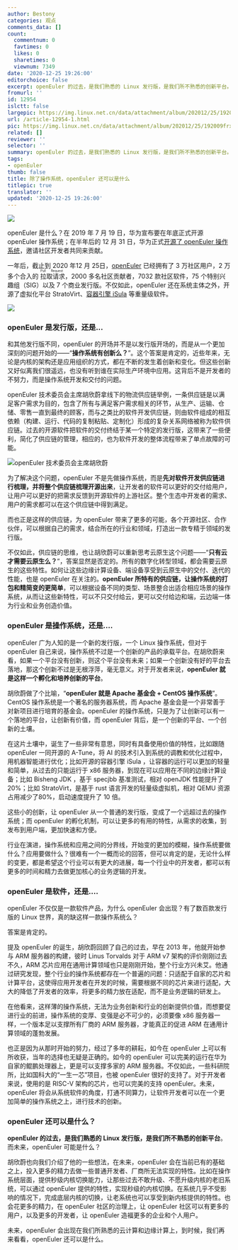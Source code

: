 ```yaml
---
author: Bestony
categories: 观点
comments_data: []
count:
  commentnum: 0
  favtimes: 0
  likes: 0
  sharetimes: 0
  viewnum: 7349
date: '2020-12-25 19:26:00'
editorchoice: false
excerpt: openEuler 的过去，是我们熟悉的 Linux 发行版，是我们所不熟悉的创新平台。而未来，openEuler 可能是什么？
fromurl: ''
id: 12954
islctt: false
largepic: https://img.linux.net.cn/data/attachment/album/202012/25/192009frxqrnvxi9yr7q4y.jpg
url: /article-12954-1.html
pic: https://img.linux.net.cn/data/attachment/album/202012/25/192009frxqrnvxi9yr7q4y.jpg.thumb.jpg
related: []
reviewer: ''
selector: ''
summary: openEuler 的过去，是我们熟悉的 Linux 发行版，是我们所不熟悉的创新平台。而未来，openEuler 可能是什么？
tags:
- openEuler
thumb: false
title: 除了操作系统，openEuler 还可以是什么
titlepic: true
translator: ''
updated: '2020-12-25 19:26:00'
---
```


![](/data/attachment/album/202012/25/192009frxqrnvxi9yr7q4y.jpg)


openEuler 是什么？在 2019 年 7 月 19 日，华为宣布要在年底正式开源 openEuler 操作系统；在半年后的 12 月 31 日，华为正式[开源了 openEuler 操作系统](/article-11787-1.html)，邀请社区开发者共同来贡献。


一年后，截止到 2020 年12 月 25日，[openEuler](https://openeuler.org/) 已经拥有了 3 万社区用户，2 万多个合入的<ruby> 拉取请求 <rp>  （ </rp> <rt>  Pull Request </rt> <rp>  ） </rp></ruby>，2000 多名社区贡献者，7032 款社区软件，75 个特别兴趣组（SIG）以及 7 个商业发行版。不仅如此，openEuler 还在系统主体之外，开源了虚拟化平台 StratoVirt、[容器引擎 iSula](/article-12789-1.html) 等重量级软件。


![](/data/attachment/album/202012/25/201614jhuhnb1n0w671mmk.jpg)


### openEuler 是发行版，还是...


和其他发行版不同，openEuler 的开场并不是以发行版开场的，而是从一个更加深刻的问题开始的——“**操作系统有创新么？**”。这个答案是肯定的，近些年来，无论是内核的架构还是应用组织的方式，都在不断的发生着创新和变化。但这些创新又好似离我们很遥远，也没有听到谁在实际生产环境中应用。这背后不是开发者的不努力，而是操作系统开发和交付的问题。


openEuler 技术委员会主席胡欣蔚拿线下的物流供应链举例，一条供应链是以满足客户需求为目的，包含了所有与满足客户需求相关的环节，从生产、运输、仓储、零售一直到最终的顾客，而与之类比的软件开发供应链，则由软件组成的相互依赖（构建、运行、代码的复制粘贴、定制化）形成的复杂关系网络被称为软件供应链。过去的开源软件把软件的交付终结于某一个特定的发行版，这带来了一些便利，简化了供应链的管理，相应的，也为软件开发的整体流程带来了单点故障的可能。


![openEuler 技术委员会主席胡欣蔚](/data/attachment/album/202012/25/192159r81l6lmmmrlm564y.jpg)


为了解决这个问题，openEuler 不是先做操作系统，而是**先对软件开发供应链进行梳理，并将整个供应链梳理开源出来**，让开发者的软件可以更好的交付给用户，让用户可以更好的把需求反馈到开源软件的上游社区。整个生态中开发者的需求、用户的需求都可以在这个供应链中得到满足。


而也正是这样的供应链，为 openEuler 带来了更多的可能，各个开源社区、合作伙伴，可以根据自己的需求，结合所在的行业和领域，打造出一款专精于领域的发行版。


不仅如此，供应链的思维，也让胡欣蔚可以重新思考云原生这个问题——“**只有云才需要云原生么？**”，答案显然是否定的。所有的数字化转型领域，都会需要云原生的这些特性。如何让这些边缘计算设备、端设备享受到云原生中的交付、迭代的性能，也是 openEuler 在关注的。**openEuler 所特有的供应链，让操作系统的打包和精简变的更简单**，可以根据设备不同的类型、场景整合出适合相应场景的操作系统，从而让这些新特性，可以不只交付给云，更可以交付给边和端，云边端一体为行业和业务创造价值。


### openEuler 是操作系统，还是....


openEuler 广为人知的是一个新的发行版，一个 Linux 操作系统，但对于 openEuler 自己来说，操作系统不过是一个创新的产品的承载平台。在胡欣蔚来看，如果一个平台没有创新，则这个平台没有未来；如果一个创新没有好的平台去落地，那这个创新不过是无根浮萍，毫无意义。对于开发者来说，**openEuler 就是这样一个孵化和培养创新的平台**。


胡欣蔚做了个比喻，“**openEuler 就是 Apache 基金会 + CentOS 操作系统**”。 CentOS 操作系统是一个著名的服务器系统，而 Apache 基金会是一个非常善于对新项目进行培育的基金会。openEuler 的操作系统，只是为了让创新可以有一个落地的平台，让创新有价值，而 openEuler 背后，是一个创新的平台、一个创新的土壤。


在这片土壤中，诞生了一些非常有意思，同时有具备使用价值的特性，比如跟随 openEuler 一同开源的 A-Tune，将 AI 的技术引入到系统的调教和优化过程中，用机器智能进行优化；比如开源的容器引擎 iSula ，让容器的运行可以更加的轻量和简单，从过去的只能运行于 x86 服务器，到现在可以应用在不同的边缘计算设备；比如 Bisheng JDK ，基于 specjbb 基准测试，相对 openJDK 性能提升了 20%；比如 StratoVirt，是基于 rust 语言开发的轻量级虚拟机，相对 QEMU 资源占用减少了80%，启动速度提升了 10 倍。


这些小的创新，让 openEuler 从一个普通的发行版，变成了一个远超过去的操作系统；而 openEuler 的孵化机制，可以让更多的有用的特性，从需求的收集，到发布到用户端，更加快速和方便。


行业在演进，操作系统和应用之间的分界线，开始变的更加的模糊，操作系统要做什么？应用要做什么？很难有一个一概而论的回答，但可以肯定的是，无论什么样的变更，都是希望这个行业可以有更大的进展，每一个行业中的开发者，都可以有更多的时间和精力去做更加核心的业务逻辑的开发。


### openEuler 是软件，还是....


openEuler 不仅仅是一款软件产品，为什么 openEuler 会出现？有了数百款发行版的 Linux 世界，真的缺这样一款操作系统么？


答案是肯定的。


提及 openEuler 的诞生，胡欣蔚回顾了自己的过去，早在 2013 年，他就开始参与 ARM 服务器的构建，彼时 Linus Torvalds 对于 ARM v7 架构的评价刚刚过去不久，ARM 芯片应用在通用计算领域也只是刚刚开始，整个行业方兴未艾。他通过研究发现，整个行业的操作系统都存在一个普遍的问题：只适配于自家的芯片和计算平台，这使得应用开发者在开发的时候，需要根据不同的芯片来进行适配，大大的降低了开发者的效率，将更多的精力放在适配，而不是业务逻辑的研发上。


在他看来，这样薄的操作系统，无法为业务创新和行业的创新提供价值，而想要促进行业的前进，操作系统的变厚、变强是必不可少的，必须要像 x86 服务器一样，一个版本足以支撑所有厂商的 ARM 服务器，才能真正的促进 ARM 在通用计算领域的蓬勃发展。


也正是因为从那时开始的努力，经过了多年的耕耘，如今在 openEuler 上可以有所收获，当年的选择也无疑是正确的。如今的 openEuler 可以完美的运行在华为自家的鲲鹏处理器上，更是可以支撑多家的 ARM 服务器。不仅如此，一些科研院所，比如国科大的“一生一芯”项目，也被 openEuler 很好的支持了。对于开发者来说，使用的是 RISC-V 架构的芯片，也可以完美的支持 openEuler。未来，openEuler 将会从系统软件的角度，打通不同算力，让软件开发者可以在一个更加简单的操作系统之上，进行技术的创新。


### openEuler 还可以是什么？


**openEuler 的过去，是我们熟悉的 Linux 发行版，是我们所不熟悉的创新平台**。而未来，openEuler 可能是什么？


胡欣蔚也向我们介绍了他的一些想法，在未来，openEuler 会在当前已有的基础之上，投入更多的精力去做一些普通开发者、厂商所无法实现的特性。比如在操作系统层面，提供秒级内核切换能力，让那些过去不敢升级、不愿升级内核的老旧系统，可以通过 openEuler 提供的特性，实现秒级的内核切换。在系统几乎不受影响的情况下，完成底层内核的切换，让老系统也可以享受到新内核提供的特性。也会花更多的精力，在 openEuler 社区的治理上，让 openEuler 社区可以有更多的用户，以及更多的开发者，让 openEuler 造福更多的企业和个人用户。


未来，openEuler 会出现在我们所熟悉的云计算和边缘计算上，到时候，我们再来看看，openEuler 还可以是什么。